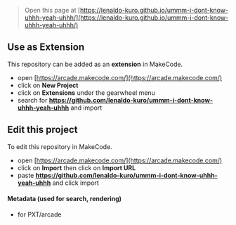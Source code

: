  


> Open this page at [https://lenaldo-kuro.github.io/ummm-i-dont-know-uhhh-yeah-uhhh/](https://lenaldo-kuro.github.io/ummm-i-dont-know-uhhh-yeah-uhhh/)

## Use as Extension

This repository can be added as an **extension** in MakeCode.

* open [https://arcade.makecode.com/](https://arcade.makecode.com/)
* click on **New Project**
* click on **Extensions** under the gearwheel menu
* search for **https://github.com/lenaldo-kuro/ummm-i-dont-know-uhhh-yeah-uhhh** and import

## Edit this project

To edit this repository in MakeCode.

* open [https://arcade.makecode.com/](https://arcade.makecode.com/)
* click on **Import** then click on **Import URL**
* paste **https://github.com/lenaldo-kuro/ummm-i-dont-know-uhhh-yeah-uhhh** and click import

#### Metadata (used for search, rendering)

* for PXT/arcade
<script src="https://makecode.com/gh-pages-embed.js"></script><script>makeCodeRender("{{ site.makecode.home_url }}", "{{ site.github.owner_name }}/{{ site.github.repository_name }}");</script>

